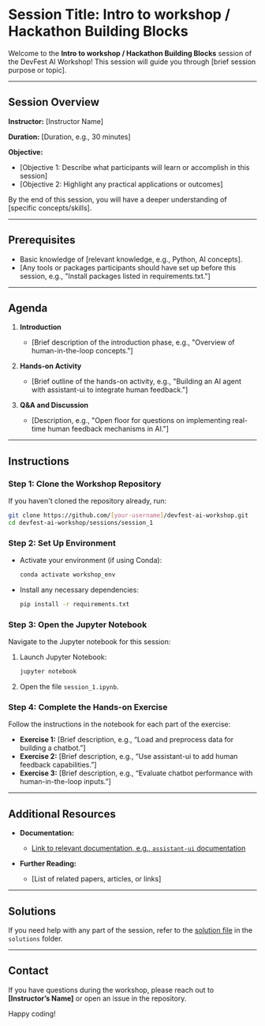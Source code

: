 
# Session Title: Intro to workshop / Hackathon Building Blocks

Welcome to the **Intro to workshop / Hackathon Building Blocks** session of the DevFest AI Workshop! This session will guide you through [brief session purpose or topic].

---

## Session Overview

**Instructor:** [Instructor Name]

**Duration:** [Duration, e.g., 30 minutes]

**Objective:**  
- [Objective 1: Describe what participants will learn or accomplish in this session]
- [Objective 2: Highlight any practical applications or outcomes]
  
By the end of this session, you will have a deeper understanding of [specific concepts/skills].

---

## Prerequisites

- Basic knowledge of [relevant knowledge, e.g., Python, AI concepts].
- [Any tools or packages participants should have set up before this session, e.g., "Install packages listed in requirements.txt."]

---

## Agenda

1. **Introduction**  
   - [Brief description of the introduction phase, e.g., "Overview of human-in-the-loop concepts."]

2. **Hands-on Activity**  
   - [Brief outline of the hands-on activity, e.g., "Building an AI agent with assistant-ui to integrate human feedback."]

3. **Q&A and Discussion**  
   - [Description, e.g., "Open floor for questions on implementing real-time human feedback mechanisms in AI."]

---

## Instructions

### Step 1: Clone the Workshop Repository
If you haven't cloned the repository already, run:
```bash
git clone https://github.com/[your-username]/devfest-ai-workshop.git
cd devfest-ai-workshop/sessions/session_1
```

### Step 2: Set Up Environment
- Activate your environment (if using Conda):
  ```bash
  conda activate workshop_env
  ```
- Install any necessary dependencies:
  ```bash
  pip install -r requirements.txt
  ```

### Step 3: Open the Jupyter Notebook
Navigate to the Jupyter notebook for this session:
1. Launch Jupyter Notebook:
   ```bash
   jupyter notebook
   ```
2. Open the file `session_1.ipynb`.

### Step 4: Complete the Hands-on Exercise
Follow the instructions in the notebook for each part of the exercise:

- **Exercise 1:** [Brief description, e.g., “Load and preprocess data for building a chatbot.”]
- **Exercise 2:** [Brief description, e.g., “Use assistant-ui to add human feedback capabilities.”]
- **Exercise 3:** [Brief description, e.g., “Evaluate chatbot performance with human-in-the-loop inputs.”]

---

## Additional Resources

- **Documentation:**  
  - [Link to relevant documentation, e.g., `assistant-ui` documentation](https://link-to-docs.com)
  
- **Further Reading:**  
  - [List of related papers, articles, or links]

---

## Solutions

If you need help with any part of the session, refer to the [solution file](../solutions/session_1_solution.ipynb) in the `solutions` folder.

---

## Contact

If you have questions during the workshop, please reach out to **[Instructor’s Name]** or open an issue in the repository.

Happy coding!
